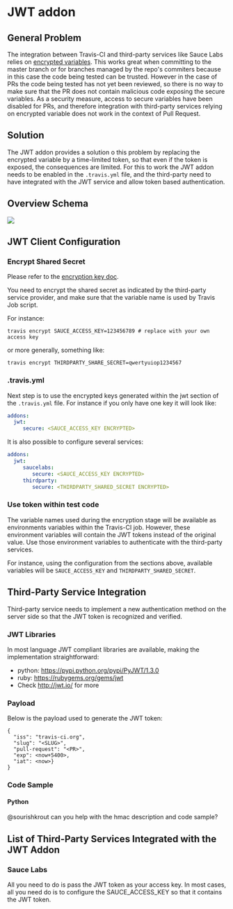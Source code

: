 # JWT addon

## General Problem

The integration between Travis-CI and third-party services like Sauce Labs relies on [encrypted variables](http://docs.travis-ci.com/user/environment-variables/#Encrypted-Variables). This works great when committing to the master branch or for branches managed by the repo's commiters because in this case the code being tested can be trusted. However in the case of PRs the code being tested has not yet been reviewed, so there is no way to make sure that the PR does not contain malicious code exposing the secure variables. As a security measure, access to secure variables have been disabled for PRs, and therefore integration with third-party services relying on encrypted variable does not work in the context of Pull Request.

## Solution

The JWT addon provides a solution o this problem by replacing the encrypted variable by a time-limited token, so that even if the token is exposed, the consequences are limited. For this to work the JWT addon needs to be enabled in the `.travis.yml` file, and the third-party need to have integrated with the JWT service and allow token based authentication.

## Overview Schema

<img src="http://sebv.github.io/jwt-doc/travis_jwt.svg">

## JWT Client Configuration

### Encrypt Shared Secret

Please refer to the [encryption key doc](http://docs.travis-ci.com/user/encryption-keys/).

You need to encrypt the shared secret as indicated by the third-party service provider, and
make sure that the variable name is used by Travis Job script.

For instance:

```
travis encrypt SAUCE_ACCESS_KEY=123456789 # replace with your own access key
```

or more generally, something like:

```
travis encrypt THIRDPARTY_SHARE_SECRET=qwertyuiop1234567
```

### .travis.yml

Next step is to use the encrypted keys generated within the jwt section of the `.travis.yml` file. For instance if you only have one key it will look like:

```yml
addons:
  jwt:
     secure: <SAUCE_ACCESS_KEY ENCRYPTED>
```

It is also possible to configure several services:

```yml
addons:
  jwt:
     saucelabs:
        secure: <SAUCE_ACCESS_KEY ENCRYPTED>
     thirdparty:
        secure: <THIRDPARTY_SHARED_SECRET ENCRYPTED>
```

### Use token within test code

The variable names used during the encryption stage will be available as environments variables within the Travis-CI job. However, these environment variables will contain the JWT tokens instead of the original value. Use those environment variables to authenticate with the third-party services.

For instance, using the configuration from the sections above, available variables will be `SAUCE_ACCESS_KEY` and `THIRDPARTY_SHARED_SECRET`.


## Third-Party Service Integration

Third-party service needs to implement a new authentication method on the server side so that the JWT token is recognized and verified.

### JWT Libraries

In most language JWT compliant libraries are available, making the implementation straightforward:

- python: https://pypi.python.org/pypi/PyJWT/1.3.0
- ruby: https://rubygems.org/gems/jwt
- Check http://jwt.io/ for more

### Payload

Below is the payload used to generate the JWT token:
```
{
  "iss": "travis-ci.org",
  "slug": "<SLUG>",
  "pull-request": "<PR>",
  "exp": <now+5400>,
  "iat": <now>}
}
```

### Code Sample 

#### Python

@sourishkrout can you help with the hmac description and code sample?

## List of Third-Party Services Integrated with the JWT Addon

### Sauce Labs

All you need to do is pass the JWT token as your access key. In most cases, all you need do is to configure the SAUCE_ACCESS_KEY so that it contains the JWT token.

